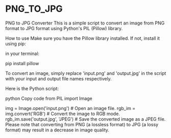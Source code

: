 # PNG_TO_JPG
PNG to JPG Converter
This is a simple script to convert an image from PNG format to JPG format using Python's PIL (Pillow) library.

How to use
Make sure you have the Pillow library installed. If not, install it using pip:

in your terminal:

pip install pillow


To convert an image, simply replace 'input.png' and 'output.jpg' in the script with your input and output file names respectively.

Here is the Python script:

python
Copy code
from PIL import Image

img = Image.open('input.png')  # Open an image file.
rgb_im = img.convert('RGB')  # Convert the image to RGB mode.
rgb_im.save('output.jpg', 'JPEG')  # Save the converted image as a JPEG file.
Please note that converting from PNG (a lossless format) to JPG (a lossy format) may result in a decrease in image quality.
